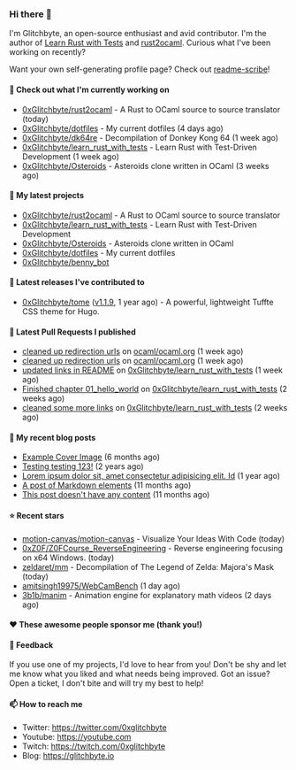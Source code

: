 ### Hi there 👋

I'm Glitchbyte, an open-source enthusiast and avid contributor. I'm the author of [Learn Rust with Tests](https://github.com/0xglitchbyte/learn_rust_with_tests) and
[rust2ocaml](https://github.com/0xglitchbyte/rust2ocaml). Curious what I've been working on recently?

Want your own self-generating profile page? Check out [readme-scribe](https://github.com/muesli/readme-scribe)!

#### 👷 Check out what I'm currently working on

- [0xGlitchbyte/rust2ocaml](https://github.com/0xGlitchbyte/rust2ocaml) - A Rust to OCaml source to source translator (today)
- [0xGlitchbyte/dotfiles](https://github.com/0xGlitchbyte/dotfiles) - My current dotfiles (4 days ago)
- [0xGlitchbyte/dk64re](https://github.com/0xGlitchbyte/dk64re) - Decompilation of Donkey Kong 64 (1 week ago)
- [0xGlitchbyte/learn_rust_with_tests](https://github.com/0xGlitchbyte/learn_rust_with_tests) - Learn Rust with Test-Driven Development  (1 week ago)
- [0xGlitchbyte/Osteroids](https://github.com/0xGlitchbyte/Osteroids) - Asteroids clone written in OCaml (3 weeks ago)

#### 🌱 My latest projects

- [0xGlitchbyte/rust2ocaml](https://github.com/0xGlitchbyte/rust2ocaml) - A Rust to OCaml source to source translator
- [0xGlitchbyte/learn_rust_with_tests](https://github.com/0xGlitchbyte/learn_rust_with_tests) - Learn Rust with Test-Driven Development 
- [0xGlitchbyte/Osteroids](https://github.com/0xGlitchbyte/Osteroids) - Asteroids clone written in OCaml
- [0xGlitchbyte/dotfiles](https://github.com/0xGlitchbyte/dotfiles) - My current dotfiles
- [0xGlitchbyte/benny_bot](https://github.com/0xGlitchbyte/benny_bot)

#### 🔭 Latest releases I've contributed to

- [0xGlitchbyte/tome](https://github.com/0xGlitchbyte/tome) ([v1.1.9](https://github.com/0xGlitchbyte/tome/releases/tag/v1.1.9), 1 year ago) - A powerful, lightweight Tuffte CSS theme for Hugo.

#### 🔨 Latest Pull Requests I published

- [cleaned up redirection urls](https://github.com/ocaml/ocaml.org/pull/1969) on [ocaml/ocaml.org](https://github.com/ocaml/ocaml.org) (1 week ago)
- [cleaned up redirection urls](https://github.com/ocaml/ocaml.org/pull/1968) on [ocaml/ocaml.org](https://github.com/ocaml/ocaml.org) (1 week ago)
- [updated links in README](https://github.com/0xGlitchbyte/learn_rust_with_tests/pull/8) on [0xGlitchbyte/learn_rust_with_tests](https://github.com/0xGlitchbyte/learn_rust_with_tests) (1 week ago)
- [Finished chapter 01_hello_world](https://github.com/0xGlitchbyte/learn_rust_with_tests/pull/7) on [0xGlitchbyte/learn_rust_with_tests](https://github.com/0xGlitchbyte/learn_rust_with_tests) (2 weeks ago)
- [cleaned some more links](https://github.com/0xGlitchbyte/learn_rust_with_tests/pull/6) on [0xGlitchbyte/learn_rust_with_tests](https://github.com/0xGlitchbyte/learn_rust_with_tests) (2 weeks ago)

#### 📜 My recent blog posts

- [Example Cover Image](https://glitchbyte.io/posts/cover-image/) (6 months ago)
- [Testing testing 123!](https://glitchbyte.io/posts/hello-world/) (2 years ago)
- [Lorem ipsum dolor sit, amet consectetur adipisicing elit. Id](https://glitchbyte.io/posts/long-title/) (1 year ago)
- [A post of Markdown elements](https://glitchbyte.io/posts/markdown-elements/) (11 months ago)
- [This post doesn&#39;t have any content](https://glitchbyte.io/posts/missing-content/) (11 months ago)

#### ⭐ Recent stars

- [motion-canvas/motion-canvas](https://github.com/motion-canvas/motion-canvas) - Visualize Your Ideas With Code (today)
- [0xZ0F/Z0FCourse_ReverseEngineering](https://github.com/0xZ0F/Z0FCourse_ReverseEngineering) - Reverse engineering focusing on x64 Windows. (today)
- [zeldaret/mm](https://github.com/zeldaret/mm) - Decompilation of The Legend of Zelda: Majora&#39;s Mask (today)
- [amitsingh19975/WebCamBench](https://github.com/amitsingh19975/WebCamBench) (1 day ago)
- [3b1b/manim](https://github.com/3b1b/manim) - Animation engine for explanatory math videos (2 days ago)

#### ❤️ These awesome people sponsor me (thank you!)


#### 💬 Feedback

If you use one of my projects, I'd love to hear from you! Don't be shy and let me know what you liked
and what needs being improved. Got an issue? Open a ticket, I don't bite and will try my best to help!

#### 📫 How to reach me

- Twitter: https://twitter.com/0xglitchbyte
- Youtube: https://youtube.com
- Twitch: https://twitch.com/0xglitchbyte
- Blog: https://glitchbyte.io
